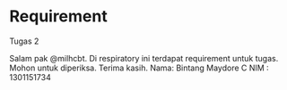 # Requirement
Tugas 2

Salam pak @milhcbt. Di respiratory ini terdapat requirement untuk tugas. Mohon untuk diperiksa. Terima kasih. Nama: Bintang Maydore C NIM : 1301151734
